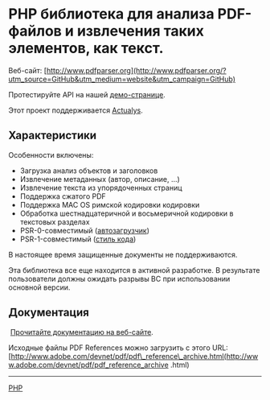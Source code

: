 # PHP библиотека для анализа PDF-файлов и извлечения таких элементов, как текст.

Веб-сайт: [http://www.pdfparser.org](http://www.pdfparser.org/?utm_source=GitHub&utm_medium=website&utm_campaign=GitHub)

Протестируйте API на нашей [демо-странице](http://www.pdfparser.org/demo).

Этот проект поддерживается [Actualys](http://www.actualys.com/).

## Характеристики

Особенности включены:

* Загрузка анализ объектов и заголовков
* Извлечение метаданных (автор, описание, ...)
* Извлечение текста из упорядоченных страниц
* Поддержка сжатого PDF
* Поддержка MAC OS римской кодировки кодировки
* Обработка шестнадцатеричной и восьмеричной кодировки в текстовых разделах
* PSR-0-совместимый ([автозагрузчик](https://github.com/php-fig/fig-standards/blob/master/accepted/PSR-0.md))
* PSR-1-совместимый ([стиль кода](https://github.com/php-fig/fig-standards/blob/master/accepted/PSR-1-basic-coding-standard.md))

В настоящее время защищенные документы не поддерживаются.

Эта библиотека все еще находится в активной разработке. В результате пользователи должны ожидать разрывы BC при использовании основной версии.

## Документация

 [Прочитайте документацию на веб-сайте](http://www.pdfparser.org/documentation?utm_source=GitHub&utm_medium=documentation&utm_campaign=GitHub).

Исходные файлы PDF References можно загрузить с этого URL: [http://www.adobe.com/devnet/pdf/pdf\_reference\_archive.html(http://www.adobe.com/devnet/pdf/pdf_reference_archive .html)

**********
[PHP](/tags/PHP.md)
